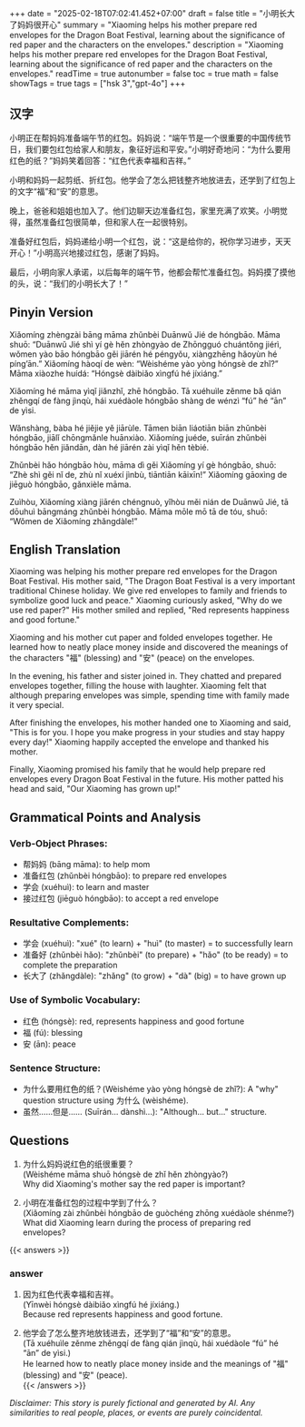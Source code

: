 +++
date = "2025-02-18T07:02:41.452+07:00"
draft = false
title = "小明长大了妈妈很开心"
summary = "Xiaoming helps his mother prepare red envelopes for the Dragon Boat Festival, learning about the significance of red paper and the characters on the envelopes."
description = "Xiaoming helps his mother prepare red envelopes for the Dragon Boat Festival, learning about the significance of red paper and the characters on the envelopes."
readTime = true
autonumber = false
toc = true
math = false
showTags = true
tags = ["hsk 3","gpt-4o"]
+++

## 汉字

小明正在帮妈妈准备端午节的红包。妈妈说：“端午节是一个很重要的中国传统节日，我们要包红包给家人和朋友，象征好运和平安。”小明好奇地问：“为什么要用红色的纸？”妈妈笑着回答：“红色代表幸福和吉祥。”

小明和妈妈一起剪纸、折红包。他学会了怎么把钱整齐地放进去，还学到了红包上的文字“福”和“安”的意思。

晚上，爸爸和姐姐也加入了。他们边聊天边准备红包，家里充满了欢笑。小明觉得，虽然准备红包很简单，但和家人在一起很特别。

准备好红包后，妈妈递给小明一个红包，说：“这是给你的，祝你学习进步，天天开心！”小明高兴地接过红包，感谢了妈妈。

最后，小明向家人承诺，以后每年的端午节，他都会帮忙准备红包。妈妈摸了摸他的头，说：“我们的小明长大了！”

## Pinyin Version

Xiǎomíng zhèngzài bāng māma zhǔnbèi Duānwǔ Jié de hóngbāo. Māma shuō: “Duānwǔ Jié shì yí gè hěn zhòngyào de Zhōngguó chuántǒng jiérì, wǒmen yào bāo hóngbāo gěi jiārén hé péngyǒu, xiàngzhēng hǎoyùn hé píng’ān.” Xiǎomíng hàoqí de wèn: “Wèishéme yào yòng hóngsè de zhǐ?” Māma xiàozhe huídá: “Hóngsè dàibiǎo xìngfú hé jíxiáng.”

Xiǎomíng hé māma yìqǐ jiǎnzhǐ, zhē hóngbāo. Tā xuéhuìle zěnme bǎ qián zhěngqí de fàng jìnqù, hái xuédàole hóngbāo shàng de wénzì “fú” hé “ān” de yìsi.

Wǎnshàng, bàba hé jiějie yě jiārùle. Tāmen biān liáotiān biān zhǔnbèi hóngbāo, jiālǐ chōngmǎnle huānxiào. Xiǎomíng juéde, suīrán zhǔnbèi hóngbāo hěn jiǎndān, dàn hé jiārén zài yìqǐ hěn tèbié.

Zhǔnbèi hǎo hóngbāo hòu, māma dì gěi Xiǎomíng yí gè hóngbāo, shuō: “Zhè shì gěi nǐ de, zhù nǐ xuéxí jìnbù, tiāntiān kāixīn!” Xiǎomíng gāoxìng de jiēguò hóngbāo, gǎnxièle māma.

Zuìhòu, Xiǎomíng xiàng jiārén chéngnuò, yǐhòu měi nián de Duānwǔ Jié, tā dōuhuì bāngmáng zhǔnbèi hóngbāo. Māma mōle mō tā de tóu, shuō: “Wǒmen de Xiǎomíng zhǎngdàle!”

## English Translation

Xiaoming was helping his mother prepare red envelopes for the Dragon Boat Festival. His mother said, "The Dragon Boat Festival is a very important traditional Chinese holiday. We give red envelopes to family and friends to symbolize good luck and peace." Xiaoming curiously asked, "Why do we use red paper?" His mother smiled and replied, "Red represents happiness and good fortune."

Xiaoming and his mother cut paper and folded envelopes together. He learned how to neatly place money inside and discovered the meanings of the characters "福" (blessing) and "安" (peace) on the envelopes.

In the evening, his father and sister joined in. They chatted and prepared envelopes together, filling the house with laughter. Xiaoming felt that although preparing envelopes was simple, spending time with family made it very special.

After finishing the envelopes, his mother handed one to Xiaoming and said, "This is for you. I hope you make progress in your studies and stay happy every day!" Xiaoming happily accepted the envelope and thanked his mother.

Finally, Xiaoming promised his family that he would help prepare red envelopes every Dragon Boat Festival in the future. His mother patted his head and said, "Our Xiaoming has grown up!"

## Grammatical Points and Analysis

### Verb-Object Phrases:
- 帮妈妈 (bāng māma): to help mom
- 准备红包 (zhǔnbèi hóngbāo): to prepare red envelopes
- 学会 (xuéhuì): to learn and master
- 接过红包 (jiēguò hóngbāo): to accept a red envelope

### Resultative Complements:
- 学会 (xuéhuì): "xué" (to learn) + "huì" (to master) = to successfully learn
- 准备好 (zhǔnbèi hǎo): "zhǔnbèi" (to prepare) + "hǎo" (to be ready) = to complete the preparation
- 长大了 (zhǎngdàle): "zhǎng" (to grow) + "dà" (big) = to have grown up

### Use of Symbolic Vocabulary:
- 红色 (hóngsè): red, represents happiness and good fortune
- 福 (fú): blessing
- 安 (ān): peace

### Sentence Structure:
- 为什么要用红色的纸？(Wèishéme yào yòng hóngsè de zhǐ?): A "why" question structure using 为什么 (wèishéme).
- 虽然……但是…… (Suīrán... dànshì...): "Although... but..." structure.

## Questions

1. 为什么妈妈说红色的纸很重要？  
   (Wèishéme māma shuō hóngsè de zhǐ hěn zhòngyào?)  
   Why did Xiaoming's mother say the red paper is important?

2. 小明在准备红包的过程中学到了什么？  
   (Xiǎomíng zài zhǔnbèi hóngbāo de guòchéng zhōng xuédàole shénme?)  
   What did Xiaoming learn during the process of preparing red envelopes?  

{{< answers >}}
### answer

1. 因为红色代表幸福和吉祥。  
   (Yīnwèi hóngsè dàibiǎo xìngfú hé jíxiáng.)  
   Because red represents happiness and good fortune.

2. 他学会了怎么整齐地放钱进去，还学到了“福”和“安”的意思。  
   (Tā xuéhuìle zěnme zhěngqí de fàng qián jìnqù, hái xuédàole “fú” hé “ān” de yìsi.)  
   He learned how to neatly place money inside and the meanings of "福" (blessing) and "安" (peace).  
{{< /answers >}}

*Disclaimer: This story is purely fictional and generated by AI. Any similarities to real people, places, or events are purely coincidental.*